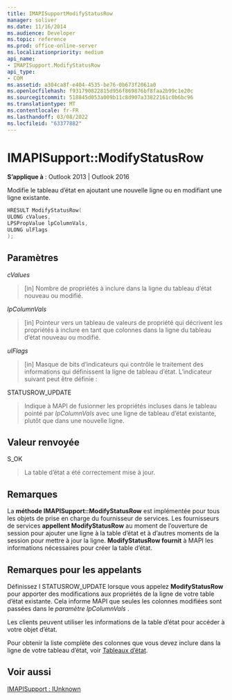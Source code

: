 ```yaml
---
title: IMAPISupportModifyStatusRow
manager: soliver
ms.date: 11/16/2014
ms.audience: Developer
ms.topic: reference
ms.prod: office-online-server
ms.localizationpriority: medium
api_name:
- IMAPISupport.ModifyStatusRow
api_type:
- COM
ms.assetid: a304ca8f-e404-4535-be76-0b673f2061a0
ms.openlocfilehash: f931790822815d956f869876bf8faa2b99c1e20c
ms.sourcegitcommit: 518845d053a009b11c8d907a33822161c0b6bc96
ms.translationtype: MT
ms.contentlocale: fr-FR
ms.lasthandoff: 03/08/2022
ms.locfileid: "63377882"
---
```

# <a name="imapisupportmodifystatusrow"></a>IMAPISupport::ModifyStatusRow

  
  
**S’applique à** : Outlook 2013 | Outlook 2016 
  
Modifie le tableau d’état en ajoutant une nouvelle ligne ou en modifiant une ligne existante.
  
```cpp
HRESULT ModifyStatusRow(
ULONG cValues,
LPSPropValue lpColumnVals,
ULONG ulFlags
);
```

## <a name="parameters"></a>Paramètres

 _cValues_
  
> [in] Nombre de propriétés à inclure dans la ligne du tableau d’état nouveau ou modifié. 
    
 _lpColumnVals_
  
> [in] Pointeur vers un tableau de valeurs de propriété qui décrivent les propriétés à inclure en tant que colonnes dans la ligne du tableau d’état nouveau ou modifié.
    
 _ulFlags_
  
> [in] Masque de bits d’indicateurs qui contrôle le traitement des informations qui définissent la ligne de tableau d’état. L’indicateur suivant peut être définie :
    
STATUSROW_UPDATE 
  
> Indique à MAPI de fusionner les propriétés incluses dans le tableau pointé par  _lpColumnVals_ avec une ligne de tableau d’état existante, plutôt que dans une nouvelle ligne. 
    
## <a name="return-value"></a>Valeur renvoyée

S_OK 
  
> La table d’état a été correctement mise à jour.
    
## <a name="remarks"></a>Remarques

La **méthode IMAPISupport::ModifyStatusRow** est implémentée pour tous les objets de prise en charge du fournisseur de services. Les fournisseurs de services **appellent ModifyStatusRow** au moment de l’ouverture de session pour ajouter une ligne à la table d’état et à d’autres moments de la session pour mettre à jour la ligne. **ModifyStatusRow fournit** à MAPI les informations nécessaires pour créer la table d’état. 
  
## <a name="notes-to-callers"></a>Remarques pour les appelants

Définissez l STATUSROW_UPDATE lorsque vous appelez **ModifyStatusRow** pour apporter des modifications aux propriétés de la ligne de votre table d’état existante. Cela informe MAPI que seules les colonnes modifiées sont passées dans le _paramètre lpColumnVals_ . 
  
Les clients peuvent utiliser les informations de la table d’état pour accéder à votre objet d’état. 
  
Pour obtenir la liste complète des colonnes que vous devez inclure dans la ligne de votre tableau d’état, voir [Tableaux d’état](status-tables.md).
  
## <a name="see-also"></a>Voir aussi



[IMAPISupport : IUnknown](imapisupportiunknown.md)

